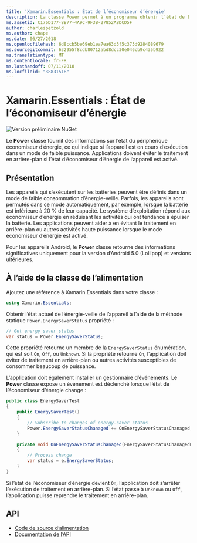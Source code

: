 ```yaml
---
title: 'Xamarin.Essentials : État de l’économiseur d’énergie'
description: La classe Power permet à un programme obtenir l’état de l’économiseur d’énergie pour déterminer si l’appareil fonctionne dans un mode de faible puissance.
ms.assetid: C176D177-8B77-4A9C-9F3B-27852A8DCD5F
author: charlespetzold
ms.author: chape
ms.date: 06/27/2018
ms.openlocfilehash: 6d8ccb5be69eb1ea7ea63d3f5c373d9284089679
ms.sourcegitcommit: 632955f8cdb80712abd8dcc30e046cb9c435b922
ms.translationtype: MT
ms.contentlocale: fr-FR
ms.lasthandoff: 07/11/2018
ms.locfileid: "38831518"
---
```

# <a name="xamarinessentials-power-energy-saver-status"></a>Xamarin.Essentials : État de l’économiseur d’énergie

![Version préliminaire NuGet](~/media/shared/pre-release.png)

Le **Power** classe fournit des informations sur l’état du périphérique économiseur d’énergie, ce qui indique si l’appareil est en cours d’exécution dans un mode de faible puissance. Applications doivent éviter le traitement en arrière-plan si l’état d’économiseur d’énergie de l’appareil est activé.

## <a name="background"></a>Présentation

Les appareils qui s’exécutent sur les batteries peuvent être définis dans un mode de faible consommation d’énergie-veille. Parfois, les appareils sont permutés dans ce mode automatiquement, par exemple, lorsque la batterie est inférieure à 20 % de leur capacité. Le système d’exploitation répond aux économiseur d’énergie en réduisant les activités qui ont tendance à épuiser la batterie. Les applications peuvent aider à en évitant le traitement en arrière-plan ou autres activités haute puissance lorsque le mode économiseur d’énergie est activé.

Pour les appareils Android, le **Power** classe retourne des informations significatives uniquement pour la version d’Android 5.0 (Lollipop) et versions ultérieures.

## <a name="using-the-power-class"></a>À l’aide de la classe de l’alimentation

Ajoutez une référence à Xamarin.Essentials dans votre classe :

```csharp
using Xamarin.Essentials;
```

Obtenir l’état actuel de l’énergie-veille de l’appareil à l’aide de la méthode statique `Power.EnergySaverStatus` propriété :

```csharp
// Get energy saver status
var status = Power.EnergySaverStatus;
```

Cette propriété retourne un membre de la `EnergySaverStatus` énumération, qui est soit `On`, `Off`, ou `Unknown`. Si la propriété retourne `On`, l’application doit éviter de traitement en arrière-plan ou autres activités susceptibles de consommer beaucoup de puissance.

L’application doit également installer un gestionnaire d’événements. Le **Power** classe expose un événement est déclenché lorsque l’état de l’économiseur d’énergie change :

```csharp
public class EnergySaverTest
{
    public EnergySaverTest()
    {
        // Subscribe to changes of energy-saver status
        Power.EnergySaverStatusChanaged += OnEnergySaverStatusChanaged;
    }

    private void OnEnergySaverStatusChanaged(EnergySaverStatusChanagedEventArgs e)
    {
        // Process change
        var status = e.EnergySaverStatus;
    }
}
```

Si l’état de l’économiseur d’énergie devient `On`, l’application doit s’arrêter l’exécution de traitement en arrière-plan. Si l’état passe à `Unknown` ou `Off`, l’application puisse reprendre le traitement en arrière-plan.

## <a name="api"></a>API

- [Code de source d’alimentation](https://github.com/xamarin/Essentials/tree/master/Xamarin.Essentials/Power)
- [Documentation de l’API](xref:Xamarin.Essentials.Power)
